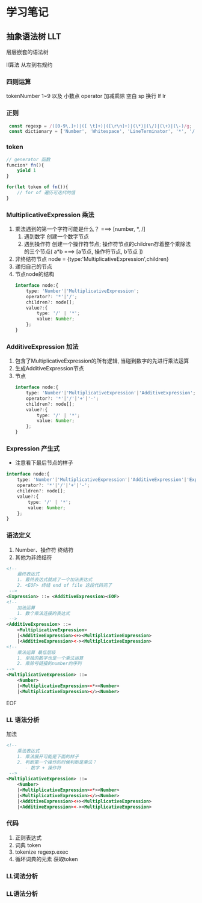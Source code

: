 # 学习笔记
## 抽象语法树 LLT
层层嵌套的语法树

ll算法 从左到右规约

### 四则运算
tokenNumber 1~9 以及 小数点
operator 加减乘除
空白 sp
换行 lf lr

### 正则 
```js
 const regexp = /([0-9\.]+)|([ \t]+)|([\r\n]+)|(\*)|(\/)|(\+)|(\-)/g;
 const dictionary = ['Number', 'Whitespace', 'LineTerminator', '*', '/', '+', '-'];
```

### token
```js
// generator 函数
funcion* fn(){
    yield 1
}

for(let token of fn()){
    // for of 遍历可迭代的值
}
```

### MultiplicativeExpression 乘法
1. 乘法遇到的第一个字符可能是什么？ ===> [number, *, /]
   1. 遇到数字 创建一个数字节点
   2. 遇到操作符 创建一个操作符节点; 操作符节点的children存着整个乘除法的三个节点( a*b ===> [a节点, 操作符节点, b节点 ])
2. 非终结符节点 node = {type:'MultiplicativeExpression',children}
3. 递归自己的节点
4. 节点node的结构
    ```ts
    interface node:{
        type: 'Number'|'MultiplicativeExpression';
        operator?: '*'|'/';
        children?: node[];
        value?:{
            type: '/' | '*';
            value: Number;
        };
    }
    ```

### AdditiveExpression 加法
1. 包含了MultiplicativeExpression的所有逻辑, 当碰到数字的先进行乘法运算
2. 生成AdditiveExpression节点
3. 节点
    ```ts
    interface node:{
        type: 'Number'|'MultiplicativeExpression'|'AdditiveExpression';
        operator?: '*'|'/'|'+'|'-';
        children?: node[];
        value?:{
            type: '/' | '*';
            value: Number;
        };
    }
    ```
### Expression 产生式
- 注意看下最后节点的样子
```ts
interface node:{
    type: 'Number'|'MultiplicativeExpression'|'AdditiveExpression'|'Expression';
    operator?: '*'|'/'|'+'|'-';
    children?: node[];
    value?:{
        type: '/' | '*';
        value: Number;
    };
}
```

### 语法定义
1. Number、操作符 终结符
2. 其他为非终结符
```xml
<!-- 
    最终表达式
    1. 最终表达式就成了一个加法表达式
    2. <EOF> 终结 end of file 这段代码完了
 -->
<Expression> ::= <AdditiveExpression><EOF>
<!-- 
    加法运算
    1. 数个乘法连接的表达式
 -->
<AdditiveExpression> ::= 
    <MultiplicativeExpression>
    |<AdditiveExpression><+><MultiplicativeExpression>
    |<AdditiveExpression><-><MultiplicativeExpression>
<!-- 
    乘法运算 最低层级
    1. 单独的数字也是一个乘法运算
    2. 乘除号链接的number的序列
-->
<MultiplicativeExpression> ::= 
    <Number>
    |<MultiplicativeExpression><*><Number>
    |<MultiplicativeExpression></><Number>
```

EOF 

### LL 语法分析
加法 
```xml
<!-- 
    乘法表达式
    1. 乘法展开可能是下面的样子
    2. 判断第一个操作的时候判断是乘法？
       - 数字 + 操作符
 -->
<MultiplicativeExpression> ::= 
    <Number>
    |<MultiplicativeExpression><*><Number>
    |<MultiplicativeExpression></><Number>
    |<AdditiveExpression><+><MultiplicativeExpression>
    |<AdditiveExpression><-><MultiplicativeExpression>
```

### 代码
1. 正则表达式
2. 词典 token
3. tokenize regexp.exec
4. 循环词典的元素 获取token

### LL词法分析

### LL语法分析

